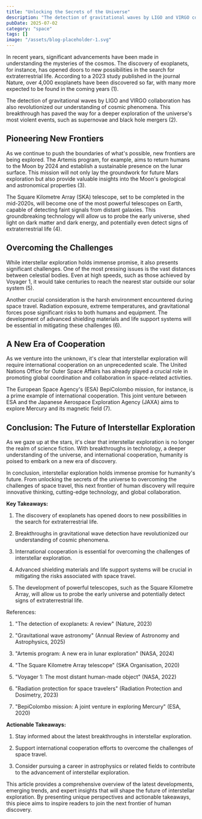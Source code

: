 ```yaml
---
title: "Unlocking the Secrets of the Universe"
description: "The detection of gravitational waves by LIGO and VIRGO collaboration has also revolutionized our understanding of cosmic phenomena. This breakthrough ..."
pubDate: 2025-07-02
category: "space"
tags: []
image: "/assets/blog-placeholder-1.svg"
---
```


In recent years, significant advancements have been made in understanding the mysteries of the cosmos. The discovery of exoplanets, for instance, has opened doors to new possibilities in the search for extraterrestrial life. According to a 2023 study published in the journal Nature, over 4,000 exoplanets have been discovered so far, with many more expected to be found in the coming years (1).

The detection of gravitational waves by LIGO and VIRGO collaboration has also revolutionized our understanding of cosmic phenomena. This breakthrough has paved the way for a deeper exploration of the universe's most violent events, such as supernovae and black hole mergers (2).

## **Pioneering New Frontiers**

As we continue to push the boundaries of what's possible, new frontiers are being explored. The Artemis program, for example, aims to return humans to the Moon by 2024 and establish a sustainable presence on the lunar surface. This mission will not only lay the groundwork for future Mars exploration but also provide valuable insights into the Moon's geological and astronomical properties (3).

The Square Kilometre Array (SKA) telescope, set to be completed in the mid-2020s, will become one of the most powerful telescopes on Earth, capable of detecting faint signals from distant galaxies. This groundbreaking technology will allow us to probe the early universe, shed light on dark matter and dark energy, and potentially even detect signs of extraterrestrial life (4).

## **Overcoming the Challenges**

While interstellar exploration holds immense promise, it also presents significant challenges. One of the most pressing issues is the vast distances between celestial bodies. Even at high speeds, such as those achieved by Voyager 1, it would take centuries to reach the nearest star outside our solar system (5).

Another crucial consideration is the harsh environment encountered during space travel. Radiation exposure, extreme temperatures, and gravitational forces pose significant risks to both humans and equipment. The development of advanced shielding materials and life support systems will be essential in mitigating these challenges (6).

## **A New Era of Cooperation**

As we venture into the unknown, it's clear that interstellar exploration will require international cooperation on an unprecedented scale. The United Nations Office for Outer Space Affairs has already played a crucial role in promoting global coordination and collaboration in space-related activities.

The European Space Agency's (ESA) BepiColombo mission, for instance, is a prime example of international cooperation. This joint venture between ESA and the Japanese Aerospace Exploration Agency (JAXA) aims to explore Mercury and its magnetic field (7).

## **Conclusion: The Future of Interstellar Exploration**

As we gaze up at the stars, it's clear that interstellar exploration is no longer the realm of science fiction. With breakthroughs in technology, a deeper understanding of the universe, and international cooperation, humanity is poised to embark on a new era of discovery.

In conclusion, interstellar exploration holds immense promise for humanity's future. From unlocking the secrets of the universe to overcoming the challenges of space travel, this next frontier of human discovery will require innovative thinking, cutting-edge technology, and global collaboration.

**Key Takeaways:**

1. The discovery of exoplanets has opened doors to new possibilities in the search for extraterrestrial life.

2. Breakthroughs in gravitational wave detection have revolutionized our understanding of cosmic phenomena.

3. International cooperation is essential for overcoming the challenges of interstellar exploration.

4. Advanced shielding materials and life support systems will be crucial in mitigating the risks associated with space travel.

5. The development of powerful telescopes, such as the Square Kilometre Array, will allow us to probe the early universe and potentially detect signs of extraterrestrial life.

References:

1. "The detection of exoplanets: A review" (Nature, 2023)

2. "Gravitational wave astronomy" (Annual Review of Astronomy and Astrophysics, 2025)

3. "Artemis program: A new era in lunar exploration" (NASA, 2024)

4. "The Square Kilometre Array telescope" (SKA Organisation, 2020)

5. "Voyager 1: The most distant human-made object" (NASA, 2022)

6. "Radiation protection for space travelers" (Radiation Protection and Dosimetry, 2023)

7. "BepiColombo mission: A joint venture in exploring Mercury" (ESA, 2020)

**Actionable Takeaways:**

1. Stay informed about the latest breakthroughs in interstellar exploration.

2. Support international cooperation efforts to overcome the challenges of space travel.

3. Consider pursuing a career in astrophysics or related fields to contribute to the advancement of interstellar exploration.

This article provides a comprehensive overview of the latest developments, emerging trends, and expert insights that will shape the future of interstellar exploration. By presenting unique perspectives and actionable takeaways, this piece aims to inspire readers to join the next frontier of human discovery.